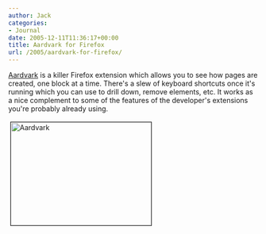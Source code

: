 ```yaml
---
author: Jack
categories:
- Journal
date: 2005-12-11T11:36:17+00:00
title: Aardvark for Firefox
url: /2005/aardvark-for-firefox/
---
```


[Aardvark][1] is a killer Firefox extension which allows you to see how pages are created, one block at a time. There's a slew of keyboard shortcuts once it's running which you can use to drill down, remove elements, etc. It works as a nice complement to some of the features of the developer's extensions you're probably already using.

<img src="/files/aardvark.png" height="208" width="283" border="1" hspace="4" vspace="4" alt="Aardvark" />

 [1]: http://www.karmatics.com/aardvark/